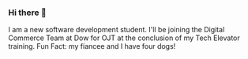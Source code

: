 ### Hi there 👋
I am a new software development student. I'll be joining the Digital Commerce Team at Dow for OJT at the conclusion of my Tech Elevator training.
Fun Fact: my fiancee and I have four dogs!

<!--
**shermanjill/Shermanjill** is a ✨ _special_ ✨ repository because its `README.md` (this file) appears on your GitHub profile.
- 🌱  I’m an aspiring software developer learning the ropes. I'll be joining the Dow Digital Commerce Team for OJT at the conclusion of my TechElevator training.
- 😄 Pronouns: she/her
- ⚡ Fun fact: My fiancee and I have 4 dogs
-->
